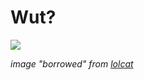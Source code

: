 # Wut?

![](https://github.com/busyloop/lolcat/raw/master/ass/nom.jpg)

_image "borrowed" from [lolcat](https://github.com/busyloop/lolcat/blob/master/ass/nom.jpg)_
